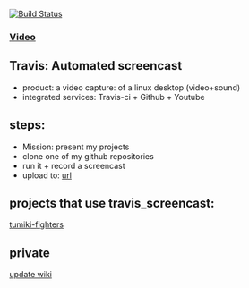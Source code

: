 [![Build Status](https://travis-ci.org/brownman/travis_screencast.svg?branch=develop)](https://travis-ci.org/browman/travis_screencast)
 
### [Video](http://brownman.github.io/travis_screencast/)


Travis: Automated screencast
-----
- product: a video capture: of a linux desktop (video+sound)
- integrated services: Travis-ci + Github + Youtube


steps:
----
- Mission: present my projects
- clone one of my github repositories
- run it + record a screencast
- upload to: [url](https://github.com/brownman/travis_screencast/tree/gh-pages)


projects that use travis_screencast:
----
[tumiki-fighters](https://github.com/brownman/tumiki-fighters)

 


private
-----
[update wiki](https://github.com/brownman/travis_screencast/tree/develop/wiki)
